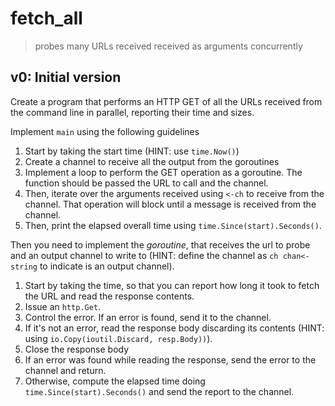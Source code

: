 # fetch_all
> probes many URLs received received as arguments concurrently

## v0: Initial version

Create a program that performs an HTTP GET of all the URLs received from the command line in parallel, reporting their time and sizes.

Implement `main` using the following guidelines
1. Start by taking the start time (HINT: use `time.Now()`)
2. Create a channel to receive all the output from the goroutines
3. Implement a loop to perform the GET operation as a goroutine. The function should be passed the URL to call and the channel.
4. Then, iterate over the arguments received using `<-ch` to receive from the channel. That operation will block until a message is received from the channel.
5. Then, print the elapsed overall time using `time.Since(start).Seconds()`.

Then you need to implement the *goroutine*, that receives the url to probe and an output channel to write to (HINT: define the channel as `ch chan<- string` to indicate is an output channel).
1. Start by taking the time, so that you can report how long it took to fetch the URL and read the response contents.
2. Issue an `http.Get`.
3. Control the error. If an error is found, send it to the channel.
4. If it's not an error, read the response body discarding its contents (HINT: using `io.Copy(ioutil.Discard, resp.Body))`).
5. Close the response body
6. If an error was found while reading the response, send the error to the channel and return.
7. Otherwise, compute the elapsed time doing `time.Since(start).Seconds()` and send the report to the channel.